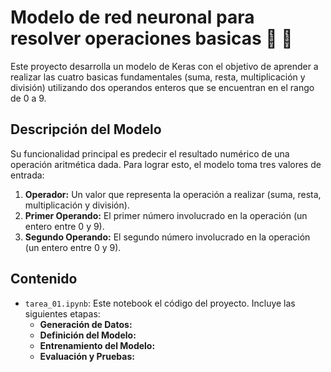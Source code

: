 # Modelo de red neuronal para resolver operaciones basicas 🧠 🧮

Este proyecto desarrolla un modelo de Keras con el objetivo de aprender a realizar las cuatro basicas fundamentales (suma, resta, multiplicación y división) utilizando dos operandos enteros que se encuentran en el rango de 0 a 9.

## Descripción del Modelo
Su funcionalidad principal es predecir el resultado numérico de una operación aritmética dada. Para lograr esto, el modelo toma tres valores de entrada:

1.  **Operador:** Un valor que representa la operación a realizar (suma, resta, multiplicación y división).
2.  **Primer Operando:** El primer número involucrado en la operación (un entero entre 0 y 9).
3.  **Segundo Operando:** El segundo número involucrado en la operación (un entero entre 0 y 9).

## Contenido

* `tarea_01.ipynb`: Este notebook el código del proyecto. Incluye las siguientes etapas:
    * **Generación de Datos:**
    * **Definición del Modelo:**
    * **Entrenamiento del Modelo:**
    * **Evaluación y Pruebas:**

